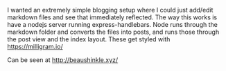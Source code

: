 I wanted an extremely simple blogging setup where I could just add/edit
markdown files and see that immediately reflected. The way this works is have a
nodejs server running express-handlebars. Node runs through the markdown folder
and converts the files into posts, and runs those through the post view and the
index layout. These get styled with https://milligram.io/

Can be seen at http://beaushinkle.xyz/
